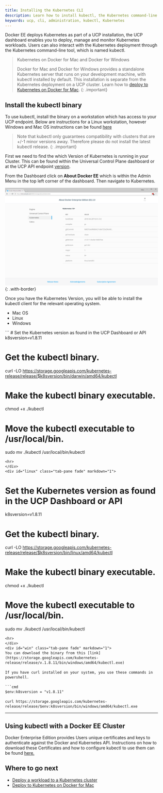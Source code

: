 ```yaml
---
title: Installing the Kubernetes CLI
description: Learn how to install kubectl, the Kubernetes command-line tool, on Docker Universal Control Plane.
keywords: ucp, cli, administration, kubectl, Kubernetes
---
```


Docker EE deploys Kubernetes as part of a UCP installation, the UCP dashboard
enables you to deploy, manage and monitor Kubernetes workloads. Users can
also interact with the Kubernetes deployment through the Kubernetes 
command-line tool, which is named kubectl.

> Kubernetes on Docker for Mac and Docker for Windows
>
> Docker for Mac and Docker for Windows provides a standalone Kubernetes server that
> runs on your development machine, with kubectl installed by default. This installation is
> separate from the Kubernetes deployment on a UCP cluster.
> Learn how to [deploy to Kubernetes on Docker for Mac](/docker-for-mac/kubernetes.md).
{: .important}

## Install the kubectl binary

To use kubectl, install the binary on a workstation which has access to your UCP endpoint. 
Below are instructions for a Linux workstation, however Windows and Mac OS instructions can 
be found [here](https://kubernetes.io/docs/tasks/tools/install-kubectl/)

> Note that kubectl only guarantees compatibility with clusters that are +/-1 minor versions away.
> Therefore please do not install the latest kubectl release.
{: .important}

First we need to find the which Version of Kubernetes is running in your Cluster. This can be found 
within the Universal Control Plane dashboard or at the UCP API endpoint [version](/reference/ucp/3.0/api/). 

From the Dashboard click on **About Docker EE** which is within the Admin Menu in the top left corner
 of the dashboard. Then navigate to Kubernetes.

 ![](../images/kubernetes-version.png){: .with-border}

Once you have the Kubernetes Version, you will be able to install the kubectl client for the relevant
operating system.

<ul class="nav nav-tabs">
  <li class="active"><a data-toggle="tab" data-target="#mac">Mac OS</a></li>
  <li><a data-toggle="tab" data-target="#linux">Linux</a></li>
  <li><a data-toggle="tab" data-target="#win">Windows</a></li>
</ul>
<div class="tab-content">
<div id="mac" class="tab-pane fade in active" markdown="1">
```
# Set the Kubernetes version as found in the UCP Dashboard or API
k8sversion=v1.8.11

# Get the kubectl binary.
curl -LO https://storage.googleapis.com/kubernetes-release/release/$k8sversion/bin/darwin/amd64/kubectl

# Make the kubectl binary executable.
chmod +x ./kubectl

# Move the kubectl executable to /usr/local/bin.
sudo mv ./kubectl /usr/local/bin/kubectl
```
<hr>
</div>
<div id="linux" class="tab-pane fade" markdown="1">
```
# Set the Kubernetes version as found in the UCP Dashboard or API
k8sversion=v1.8.11

# Get the kubectl binary.
curl -LO https://storage.googleapis.com/kubernetes-release/release/$k8sversion/bin/linux/amd64/kubectl

# Make the kubectl binary executable.
chmod +x ./kubectl

# Move the kubectl executable to /usr/local/bin.
sudo mv ./kubectl /usr/local/bin/kubectl
```
<hr>
</div>
<div id="win" class="tab-pane fade" markdown="1">
You can download the binary from this [link](https://storage.googleapis.com/kubernetes-release/release/v.1.8.11/bin/windows/amd64/kubectl.exe)

If you have curl installed on your system, you use these commands in powershell.

```cmd
$env:k8sversion = "v1.8.11"

curl https://storage.googleapis.com/kubernetes-release/release/$env:k8sversion/bin/windows/amd64/kubectl.exe
```
<hr>
</div>
</div>

## Using kubectl with a Docker EE Cluster

Docker Enterprise Edition provides Users unique certificates and keys to authenticate against
 the Docker and Kubernetes API. Instructions on how to download these Certificates and how to 
 configure kubectl to use them can be found [here.](cli.md#download-client-certificates)

## Where to go next

- [Deploy a workload to a Kubernetes cluster](../kubernetes.md)
- [Deploy to Kubernetes on Docker for Mac](/docker-for-mac/kubernetes.md)

